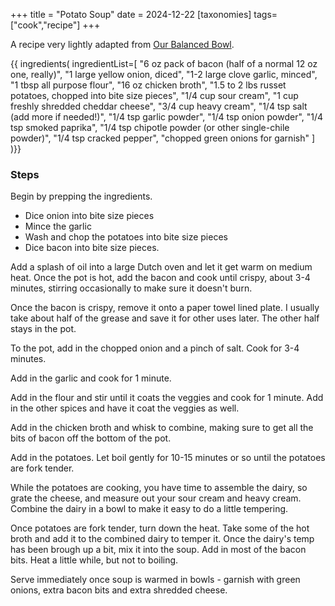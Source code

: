 +++
title = "Potato Soup"
date = 2024-12-22
[taxonomies]
tags=["cook","recipe"]
+++

A recipe very lightly adapted from [Our Balanced Bowl](https://ourbalancedbowl.com/wprm_print/loaded-baked-potato-chowder).

{{ ingredients(
    ingredientList=[
        "6 oz pack of bacon (half of a normal 12 oz one, really)",
        "1 large yellow onion, diced",
        "1-2 large clove garlic, minced",
        "1 tbsp all purpose flour",
        "16 oz chicken broth",
        "1.5 to 2 lbs russet potatoes, chopped into bite size pieces",
        "1/4 cup sour cream",
        "1 cup freshly shredded cheddar cheese",
        "3/4 cup heavy cream",
        "1/4 tsp salt (add more if needed!)",
        "1/4 tsp garlic powder",
        "1/4 tsp onion powder",
        "1/4 tsp smoked paprika",
        "1/4 tsp chipotle powder (or other single-chile powder)",
        "1/4 tsp cracked pepper",
        "chopped green onions for garnish"
    ]
)}}

### Steps
Begin by prepping the ingredients. 
 * Dice onion into bite size pieces
 * Mince the garlic
 * Wash and chop the potatoes into bite size pieces
 * Dice bacon into bite size pieces.

Add a splash of oil into a large Dutch oven and let it get warm on medium heat. Once the pot is hot, add the bacon and cook until crispy, about 3-4 minutes, stirring occasionally to make sure it doesn't burn.

Once the bacon is crispy, remove it onto a paper towel lined plate. I usually take about half of the grease and save it for other uses later. The other half stays in the pot.

To the pot, add in the chopped onion and a pinch of salt. Cook for 3-4 minutes.

Add in the garlic and cook for 1 minute.

Add in the flour and stir until it coats the veggies and cook for 1 minute. Add in the other spices and have it coat the veggies as well.

Add in the chicken broth and whisk to combine, making sure to get all the bits of bacon off the bottom of the pot.

Add in the potatoes. Let boil gently for 10-15 minutes or so until the potatoes are fork tender.

While the potatoes are cooking, you have time to assemble the dairy, so grate the cheese, and measure out your sour cream and heavy cream. Combine the dairy in a bowl to make it easy to do a little tempering.

Once potatoes are fork tender, turn down the heat. Take some of the hot broth and add it to the combined dairy to temper it. Once the dairy's temp has been brough up a bit, mix it into the soup. Add in most of the bacon bits. Heat a little while, but not to boiling.

Serve immediately once soup is warmed in bowls - garnish with green onions, extra bacon bits and extra shredded cheese.